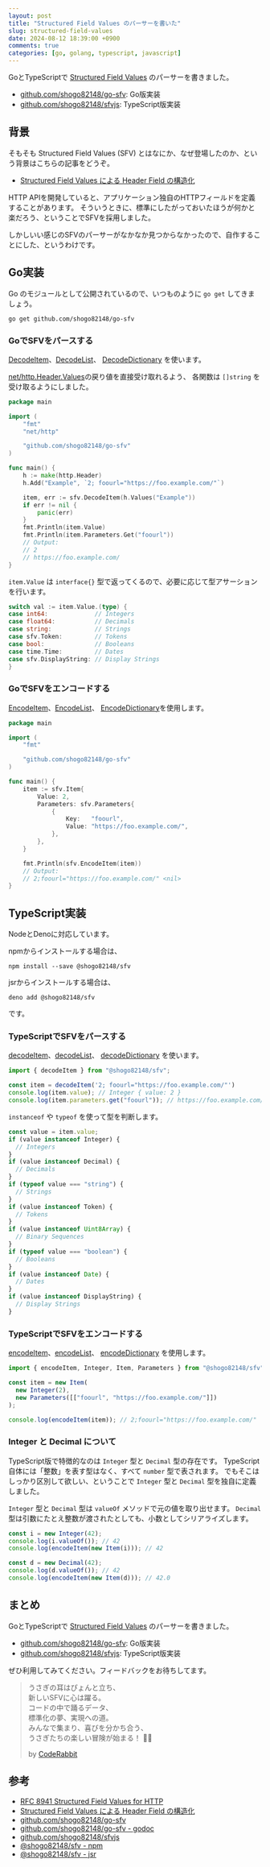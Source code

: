 ```yaml
---
layout: post
title: "Structured Field Values のパーサーを書いた"
slug: structured-field-values
date: 2024-08-12 18:39:00 +0900
comments: true
categories: [go, golang, typescript, javascript]
---
```


GoとTypeScriptで [Structured Field Values](https://www.rfc-editor.org/rfc/rfc8941.html) のパーサーを書きました。

- [github.com/shogo82148/go-sfv](https://github.com/shogo82148/go-sfv): Go版実装
- [github.com/shogo82148/sfvjs](https://github.com/shogo82148/sfvjs): TypeScript版実装

## 背景

そもそも Structured Field Values (SFV) とはなにか、なぜ登場したのか、という背景はこちらの記事をどうぞ。

- [Structured Field Values による Header Field の構造化](https://blog.jxck.io/entries/2021-01-31/structured-field-values.html)

HTTP APIを開発していると、アプリケーション独自のHTTPフィールドを定義することがあります。
そういうときに、標準にしたがっておいたほうが何かと楽だろう、ということでSFVを採用しました。

しかしいい感じのSFVのパーサーがなかなか見つからなかったので、自作することにした、というわけです。

## Go実装

Go のモジュールとして公開されているので、いつものように `go get` してきましょう。

```plain
go get github.com/shogo82148/go-sfv
```

### GoでSFVをパースする

[DecodeItem](https://pkg.go.dev/github.com/shogo82148/go-sfv#DecodeItem)、[DecodeList](https://pkg.go.dev/github.com/shogo82148/go-sfv#DecodeList)、
[DecodeDictionary](https://pkg.go.dev/github.com/shogo82148/go-sfv#DecodeDictionary) を使います。

[net/http.Header.Values](https://pkg.go.dev/net/http#Header.Values)の戻り値を直接受け取れるよう、
各関数は `[]string` を受け取るようにしました。

```go
package main

import (
	"fmt"
	"net/http"

	"github.com/shogo82148/go-sfv"
)

func main() {
	h := make(http.Header)
	h.Add("Example", `2; foourl="https://foo.example.com/"`)

	item, err := sfv.DecodeItem(h.Values("Example"))
	if err != nil {
		panic(err)
	}
	fmt.Println(item.Value)
	fmt.Println(item.Parameters.Get("foourl"))
	// Output:
	// 2
	// https://foo.example.com/
}
```

`item.Value` は `interface{}` 型で返ってくるので、必要に応じて型アサーションを行います。

```go
switch val := item.Value.(type) {
case int64:             // Integers
case float64:           // Decimals
case string:            // Strings
case sfv.Token:         // Tokens
case bool:              // Booleans
case time.Time:         // Dates
case sfv.DisplayString: // Display Strings
}
```

### GoでSFVをエンコードする

[EncodeItem](https://pkg.go.dev/github.com/shogo82148/go-sfv#EncodeItem)、[EncodeList](https://pkg.go.dev/github.com/shogo82148/go-sfv#EncodeList)、
[EncodeDictionary](https://pkg.go.dev/github.com/shogo82148/go-sfv#EncodeDictionary)を使用します。

```go
package main

import (
	"fmt"

	"github.com/shogo82148/go-sfv"
)

func main() {
	item := sfv.Item{
		Value: 2,
		Parameters: sfv.Parameters{
			{
				Key:   "foourl",
				Value: "https://foo.example.com/",
			},
		},
	}

	fmt.Println(sfv.EncodeItem(item))
	// Output:
	// 2;foourl="https://foo.example.com/" <nil>
}
```

## TypeScript実装

NodeとDenoに対応しています。

npmからインストールする場合は、

```plain
npm install --save @shogo82148/sfv
```

jsrからインストールする場合は、

```plain
deno add @shogo82148/sfv
```

です。

### TypeScriptでSFVをパースする

[decodeItem](https://jsr.io/@shogo82148/sfv/doc/~/decodeItem)、[decodeList](https://jsr.io/@shogo82148/sfv/doc/~/decodeList)、
[decodeDictionary](https://jsr.io/@shogo82148/sfv/doc/~/decodeDictionary) を使います。

```typescript
import { decodeItem } from "@shogo82148/sfv";

const item = decodeItem('2; foourl="https://foo.example.com/"')
console.log(item.value); // Integer { value: 2 }
console.log(item.parameters.get("foourl")); // https://foo.example.com/
```

`instanceof` や `typeof` を使って型を判断します。

```typescript
const value = item.value;
if (value instanceof Integer) {
  // Integers
}
if (value instanceof Decimal) {
  // Decimals
}
if (typeof value === "string") {
  // Strings
}
if (value instanceof Token) {
  // Tokens
}
if (value instanceof Uint8Array) {
  // Binary Sequences
}
if (typeof value === "boolean") {
  // Booleans
}
if (value instanceof Date) {
  // Dates
}
if (value instanceof DisplayString) {
  // Display Strings
}
```

### TypeScriptでSFVをエンコードする

[encodeItem](https://jsr.io/@shogo82148/sfv/doc/~/encodeItem)、[encodeList](https://jsr.io/@shogo82148/sfv/doc/~/encodeList)、
[encodeDictionary](https://jsr.io/@shogo82148/sfv/doc/~/encodeDictionary) を使用します。

```typescript
import { encodeItem, Integer, Item, Parameters } from "@shogo82148/sfv";

const item = new Item(
  new Integer(2),
  new Parameters([["foourl", "https://foo.example.com/"]])
);

console.log(encodeItem(item)); // 2;foourl="https://foo.example.com/"
```

### Integer と Decimal について

TypeScript版で特徴的なのは `Integer` 型と `Decimal` 型の存在です。
TypeScript自体には「整数」を表す型はなく、すべて `number` 型で表されます。
でもそこはしっかり区別して欲しい、ということで `Integer` 型と `Decimal` 型を独自に定義しました。

`Integer` 型と `Decimal` 型は `valueOf` メソッドで元の値を取り出せます。
`Decimal` 型は引数にたとえ整数が渡されたとしても、小数としてシリアライズします。

```typescript
const i = new Integer(42);
console.log(i.valueOf()); // 42
console.log(encodeItem(new Item(i))); // 42

const d = new Decimal(42);
console.log(d.valueOf()); // 42
console.log(encodeItem(new Item(d))); // 42.0
```

## まとめ

GoとTypeScriptで [Structured Field Values](https://www.rfc-editor.org/rfc/rfc8941.html) のパーサーを書きました。

- [github.com/shogo82148/go-sfv](https://github.com/shogo82148/go-sfv): Go版実装
- [github.com/shogo82148/sfvjs](https://github.com/shogo82148/sfvjs): TypeScript版実装

ぜひ利用してみてください。フィードバックをお待ちしてます。

> うさぎの耳はぴょんと立ち、\
> 新しいSFVに心は躍る。\
> コードの中で踊るデータ、\
> 標準化の夢、実現への道。\
> みんなで集まり、喜びを分かち合う、\
> うさぎたちの楽しい冒険が始まる！ 🐰✨
>
> by [CodeRabbit](https://coderabbit.ai/)

## 参考

- [RFC 8941 Structured Field Values for HTTP](https://www.rfc-editor.org/rfc/rfc8941.html)
- [Structured Field Values による Header Field の構造化](https://blog.jxck.io/entries/2021-01-31/structured-field-values.html)
- [github.com/shogo82148/go-sfv](https://github.com/shogo82148/go-sfv)
- [github.com/shogo82148/go-sfv - godoc](https://pkg.go.dev/github.com/shogo82148/go-sfv)
- [github.com/shogo82148/sfvjs](https://github.com/shogo82148/sfvjs)
- [@shogo82148/sfv - npm](https://www.npmjs.com/package/@shogo82148/sfv)
- [@shogo82148/sfv - jsr](https://jsr.io/@shogo82148/sfv)
